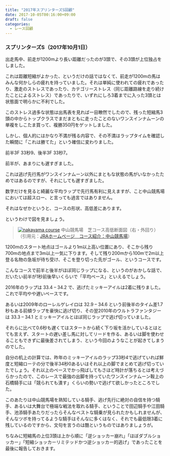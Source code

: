 ```yaml
---
title: "2017年スプリンターズS回顧"
date: 2017-10-05T00:16:00+09:00
draft: false
categories:
  - レース回顧
---
```


### スプリンターズS（2017年10月1日）

出走馬中、前走が1200mより長い距離だったのが3頭で、その3頭が上位独占をしました。

これは距離短縮がよかった、というだけの話ではなくて、前走が1200mの馬はみんな何かしらの疲れを持っていました。それは単純に使われての疲れであったり、激走のストレスであったり、カテゴリーストレス（同じ距離路線を走り続けたことによるストレス）であったりで、いずれにしろ3着までに入った3頭とは状態面で明らかに不利でした。

このストレス過多な状態は出馬表を見れば一目瞭然でしたので、残った短縮馬3頭の中からトップクラスでまだまともに走ったことのないワンスインナムーンの単複をしこたま買って、複勝350円をゲットしました。

しかし、個人的にはかなり不満が残る内容で、その不満はラップタイムを確認した瞬間に「これは勝てた」という確信に変わりました。

前半3F 33秒9、後半3F 33秒7。

前半が、あまりにも遅すぎました。

これは逃げ先行馬がワンスインナムーン以外にまともな状態の馬がいなかったためではあるのですが、それにしても遅すぎました。

数字だけを見ると綺麗な平均ラップで先行馬有利に見えますが、こと中山競馬場においては超スロー、と言っても過言ではありません。

それはなぜかというと、コースの形状、高低差にあります。

というわけで図を見ましょう。

> [<img src="https://nobie41.github.io/keiba/images/pic_course_turf2.gif" alt="nakayama course" />](https://nobie41.github.io/keiba/images/pic_course_turf2.gif)
>  中山競馬場　芝コース高低断面図（右・外回り）
> （引用元：[JRAホームページ　コース紹介：中山競馬場](http://www.jra.go.jp/facilities/race/nakayama/course/index.html)）

1200mのスタート地点はゴールより1m以上高い位置にあり、そこから残り700mの地点まで3m以上一気に下ります。そして残り200mから100mで2m以上登る名物の急坂が待ち受け、そこを登り切った先がゴール、というコースです。

こんなコースで前半と後半がほぼ同じラップになる、というのがおかしな話で、だいたい前半が1秒前後早いくらいで「平均ペース」といえるでしょう。

2016年のラップは 33.4 – 34.2 で、逃げたミッキーアイルは2着に残りました。これで平均やや遅いペースです。

あるいは2009年のローレルゲレイロは 32.9 – 34.6 という前後半のタイム差1.7秒もある前傾ラップを豪快に逃げ切り、その翌2010年のウルトラファンタジーは 33.3 – 34.1 とミッキーアイルとほぼ同じラップで逃げ切っていました。

それらに比べて0.6秒も遅くてはスタートから続く下り坂を活かしているとはとても言えず、スタートの遅い差し馬に対してリードを作る、あるいは脚を使わせることもできずに最後差されてしまう、という今回のようなことが起きてしまうのでした。

自分の机上の計算では、昨年のミッキーアイルのラップ33秒4で逃げていれば鮮度と短縮ローテの分で後半34秒0あるいはそれ以上の脚でまとめて逃げ切っていたでしょう。それ以上のペースでかっ飛ばしてもさほど時計が落ちるとは考えづらかったので、このレースで最強の出脚を持っていたワンスインナムーン鞍上の石橋騎手には「競られても潰す」くらいの勢いで逃げて欲しかったところでした。

このあたりは中山競馬場を熟知している騎手、逃げ先行に絶対の自信を持つ騎手、あるいは大舞台で極端な戦法を取れる騎手、ということで田辺騎手や江田騎手、池添騎手あたりだったらそんなベストな騎乗が見られたかもしれませんが、そんなツボを持ってるような騎手はそんなに多くはなく、それでも最低限3着に残しているのですから、文句を言うのは酷というものではありましょうが。

ちなみに短縮馬の上位3頭は上から順に「逆ショッカー崩れ」「ほぼダブルショッカー」「短縮ショッカーリミテッドかつ逆ショッカー的逃げ」であったことを最後に報告しておきます。
